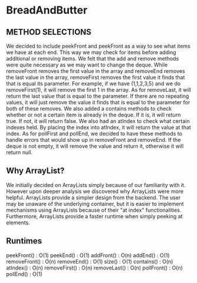 # BreadAndButter
## **METHOD SELECTIONS**
We decided to include peekFront and peekFront as a way to see what items we have at each end. This way we may check for items before adding additional or removing items. We felt that the add and remove methods were quite necessary as we may want to change the deque. While removeFront removes the first value in the array and removeEnd removes the last value in the array, removeFirst removes the first value it finds that that is equal its parameter. For example, if we have (1,1,2,3,5) and we do removeFirst(1), it will remove the first 1 in the array. As for removeLast, it will return the last value that is equal to the parameter. If there are no repeating values, it will just remove the value it finds that is equal to the parameter for both of these removes. We also added a contains methods to check whether or not a certain item is already in the deque. If it is, it will return true. If not, it will return false. We also had an atIndex to check what certain indexes held. By placing the index into atIndex, it will return the value at that index. As for pollFirst and pollEnd, we decided to have these methods to handle errors that would show up in removeFront and removeEnd. If the deque is not empty, it will remove the value and return it, otherwise it will return null.

## **Why ArrayList?**
We initially decided on ArrayLists simply because of our familiarity with it. However upon deeper analysis we discovered why ArrayLists were more helpful. ArrayLists provide a simpler design from the backend. The user may be unaware of the underlying container, but it is easier to implement mechanisms using ArrayLists because of their "at index" functionalities. Furthermore, ArrayLists provide a faster runtime when simply peeking at elements.

## **Runtimes**
peekFront() : O(1)
peekEnd() : O(1)
addFront() : O(n)
addEnd() : O(1)
removeFront() : O(n)
removeEnd() : O(1)
size() : O(1)
contains() : O(n)
atIndex() : O(n)
removeFirst() : O(n)
removeLast() : O(n)
pollFront() : O(n)
pollEnd() : O(1)

